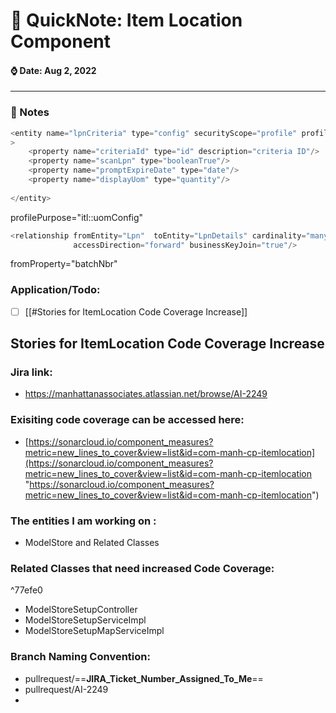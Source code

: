  # 🌱 QuickNote: Item Location Component

####  ⌚️ Date: Aug 2, 2022

---
### 📝  Notes
```Java
<entity name="lpnCriteria" type="config" securityScope="profile" profilePurpose="system"  
>  
    <property name="criteriaId" type="id" description="criteria ID"/>  
    <property name="scanLpn" type="booleanTrue"/>  
    <property name="promptExpireDate" type="date"/>  
    <property name="displayUom" type="quantity"/>  
  
</entity>
```



profilePurpose="itl::uomConfig"


```Java
<relationship fromEntity="Lpn"  toEntity="LpnDetails" cardinality="many"  
              accessDirection="forward" businessKeyJoin="true"/>
```

fromProperty="batchNbr"


### Application/Todo:
- [ ] [[#Stories for ItemLocation Code Coverage Increase]]


## Stories for ItemLocation Code Coverage Increase



### Jira link:
- https://manhattanassociates.atlassian.net/browse/AI-2249

### Exisiting code coverage can be accessed here:
- [https://sonarcloud.io/component_measures?metric=new_lines_to_cover&view=list&id=com-manh-cp-itemlocation](https://sonarcloud.io/component_measures?metric=new_lines_to_cover&view=list&id=com-manh-cp-itemlocation "https://sonarcloud.io/component_measures?metric=new_lines_to_cover&view=list&id=com-manh-cp-itemlocation")

### The entities I am working on :
- ModelStore and Related Classes

### Related Classes that need increased Code Coverage:

^77efe0

- ModelStoreSetupController
- ModelStoreSetupServiceImpl
- ModelStoreSetupMapServiceImpl

### Branch Naming Convention:

- pullrequest/==**JIRA_Ticket_Number_Assigned_To_Me**==
- pullrequest/AI-2249
- 
